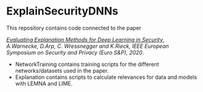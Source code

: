 # ExplainSecurityDNNs

This repository contains code connected to the paper

[_Evaluating Explanation Methods for Deep Learning in Security_](https://www.sec.cs.tu-bs.de/pubs/2019-explain.pdf), _A.Warnecke, D.Arp, C. Wressnegger and K.Rieck, IEEE European Symposium on Security and Privacy (Euro S&P), 2020_.

* NetworkTraining contains training scripts for the different networks/datasets used in the paper.
* Explanation contains scripts to calculate relevances for data and models with LEMNA and LIME.
